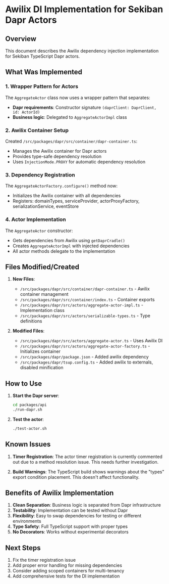 # Awilix DI Implementation for Sekiban Dapr Actors

## Overview

This document describes the Awilix dependency injection implementation for Sekiban TypeScript Dapr actors.

## What Was Implemented

### 1. **Wrapper Pattern for Actors**

The `AggregateActor` class now uses a wrapper pattern that separates:
- **Dapr requirements**: Constructor signature `(daprClient: DaprClient, id: ActorId)`
- **Business logic**: Delegated to `AggregateActorImpl` class

### 2. **Awilix Container Setup**

Created `/src/packages/dapr/src/container/dapr-container.ts`:
- Manages the Awilix container for Dapr actors
- Provides type-safe dependency resolution
- Uses `InjectionMode.PROXY` for automatic dependency resolution

### 3. **Dependency Registration**

The `AggregateActorFactory.configure()` method now:
- Initializes the Awilix container with all dependencies
- Registers: domainTypes, serviceProvider, actorProxyFactory, serializationService, eventStore

### 4. **Actor Implementation**

The `AggregateActor` constructor:
- Gets dependencies from Awilix using `getDaprCradle()`
- Creates `AggregateActorImpl` with injected dependencies
- All actor methods delegate to the implementation

## Files Modified/Created

1. **New Files**:
   - `/src/packages/dapr/src/container/dapr-container.ts` - Awilix container management
   - `/src/packages/dapr/src/container/index.ts` - Container exports
   - `/src/packages/dapr/src/actors/aggregate-actor-impl.ts` - Implementation class
   - `/src/packages/dapr/src/actors/serializable-types.ts` - Type definitions

2. **Modified Files**:
   - `/src/packages/dapr/src/actors/aggregate-actor.ts` - Uses Awilix DI
   - `/src/packages/dapr/src/actors/aggregate-actor-factory.ts` - Initializes container
   - `/src/packages/dapr/package.json` - Added awilix dependency
   - `/src/packages/dapr/tsup.config.ts` - Added awilix to externals, disabled minification

## How to Use

1. **Start the Dapr server**:
   ```bash
   cd packages/api
   ./run-dapr.sh
   ```

2. **Test the actor**:
   ```bash
   ./test-actor.sh
   ```

## Known Issues

1. **Timer Registration**: The actor timer registration is currently commented out due to a method resolution issue. This needs further investigation.

2. **Build Warnings**: The TypeScript build shows warnings about the "types" export condition placement. This doesn't affect functionality.

## Benefits of Awilix Implementation

1. **Clean Separation**: Business logic is separated from Dapr infrastructure
2. **Testability**: Implementation can be tested without Dapr
3. **Flexibility**: Easy to swap dependencies for testing or different environments
4. **Type Safety**: Full TypeScript support with proper types
5. **No Decorators**: Works without experimental decorators

## Next Steps

1. Fix the timer registration issue
2. Add proper error handling for missing dependencies
3. Consider adding scoped containers for multi-tenancy
4. Add comprehensive tests for the DI implementation